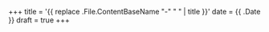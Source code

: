 <!--
SPDX-FileCopyrightText: 2024 Jonah Brüchert <jbb@kaidan.im>

SPDX-License-Identifier: AGPL-3.0-or-later
-->

+++
title = '{{ replace .File.ContentBaseName "-" " " | title }}'
date = {{ .Date }}
draft = true
+++
